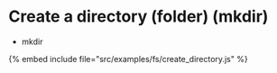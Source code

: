 # Create a directory (folder) (mkdir)

* mkdir

{% embed include file="src/examples/fs/create_directory.js" %}



